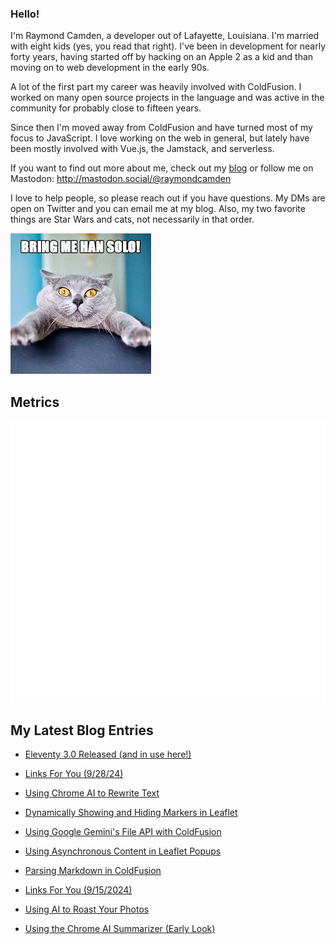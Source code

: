 ### Hello!

I'm Raymond Camden, a developer out of Lafayette, Louisiana. I'm married with eight kids (yes, you read that right). I've been in development for nearly forty years, having started off by hacking on an Apple 2 as a kid and than moving on to web development in the early 90s.

A lot of the first part my career was heavily involved with ColdFusion. I worked on many open source projects in the language and was active in the community for probably close to fifteen years. 

Since then I'm moved away from ColdFusion and have turned most of my focus to JavaScript. I love working on the web in general, but lately have been mostly involved with Vue.js, the Jamstack, and serverless. 

If you want to find out more about me, check out my [blog](https://www.raymondcamden.com) or follow me on Mastodon: <http://mastodon.social/@raymondcamden>

I love to help people, so please reach out if you have questions. My DMs are open on Twitter and you can email me at my blog. Also, my two favorite things are Star Wars and cats, not necessarily in that order.

![Star Wars cat](https://raw.githubusercontent.com/cfjedimaster/cfjedimaster/master/cat.jpg)

## Metrics

<picture>
  <img src="/github-metrics.svg" alt="Metrics">
</picture>

<!-- RSS -->
## My Latest Blog Entries

* [Eleventy 3.0 Released (and in use here!)](https://www.raymondcamden.com/2024/10/02/eleventy-30-released-and-in-use-here)

* [Links For You (9/28/24)](https://www.raymondcamden.com/2024/09/28/links-for-you)

* [Using Chrome AI to Rewrite Text](https://www.raymondcamden.com/2024/09/26/using-chrome-ai-to-rewrite-text)

* [Dynamically Showing and Hiding Markers in Leaflet](https://www.raymondcamden.com/2024/09/24/dynamically-showing-and-hiding-markers-in-leaflet)

* [Using Google Gemini's File API with ColdFusion](https://www.raymondcamden.com/2024/09/23/using-google-geminis-file-api-with-coldfusion)

* [Using Asynchronous Content in Leaflet Popups](https://www.raymondcamden.com/2024/09/17/using-asynchronous-content-in-leaflet-popups)

* [Parsing Markdown in ColdFusion](https://www.raymondcamden.com/2024/09/16/parsing-markdown-in-coldfusion)

* [Links For You (9/15/2024)](https://www.raymondcamden.com/2024/09/15/links-for-you)

* [Using AI to Roast Your Photos](https://www.raymondcamden.com/2024/09/12/using-ai-to-roast-your-photos)

* [Using the Chrome AI Summarizer (Early Look)](https://www.raymondcamden.com/2024/09/10/using-the-chrome-ai-summarizer-early-look)

<!-- ENDRSS -->

